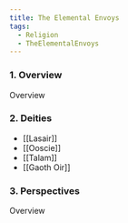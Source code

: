 ```yaml
---
title: The Elemental Envoys
tags:
  - Religion
  - TheElementalEnvoys
---
```


### 1. **Overview**

Overview

### 2. **Deities**

- [[Lasair]]
- [[Ooscie]]
- [[Talam]]
- [[Gaoth Oir]]

### 3. **Perspectives**

Overview
